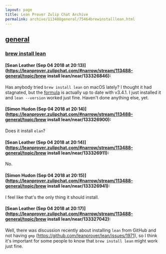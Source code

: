 ```yaml
---
layout: page
title: Lean Prover Zulip Chat Archive 
permalink: archive/113488general/75464brewinstalllean.html
---
```


## [general](index.html)
### [brew install lean](75464brewinstalllean.html)

#### [Sean Leather (Sep 04 2018 at 20:13)](https://leanprover.zulipchat.com/#narrow/stream/113488-general/topic/brew install lean/near/133326846):
Has anybody tried `brew install lean` on macOS lately? I thought it had stagnated, but the [formula](https://formulae.brew.sh/formula/lean) is actually up to date with v3.4.1. I just installed it and `lean --version` worked just fine. Haven't done anything else, yet.

#### [Simon Hudon (Sep 04 2018 at 20:14)](https://leanprover.zulipchat.com/#narrow/stream/113488-general/topic/brew install lean/near/133326900):
Does it install `elan`?

#### [Sean Leather (Sep 04 2018 at 20:14)](https://leanprover.zulipchat.com/#narrow/stream/113488-general/topic/brew install lean/near/133326911):
No.

#### [Simon Hudon (Sep 04 2018 at 20:15)](https://leanprover.zulipchat.com/#narrow/stream/113488-general/topic/brew install lean/near/133326941):
I feel like that's the only thing it should install.

#### [Sean Leather (Sep 04 2018 at 20:17)](https://leanprover.zulipchat.com/#narrow/stream/113488-general/topic/brew install lean/near/133327042):
Well, there was discussion recently about installing `lean` from GitHub and not having `gmp` (https://github.com/leanprover/lean/issues/1971), so I think it's important for some people to know that `brew install lean` might work just fine.

